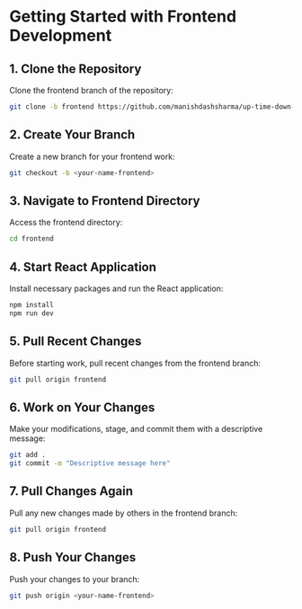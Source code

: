# Getting Started with Frontend Development

## 1. Clone the Repository

Clone the frontend branch of the repository:

```bash
git clone -b frontend https://github.com/manishdashsharma/up-time-down-time.git
```

## 2. Create Your Branch

Create a new branch for your frontend work:

```bash
git checkout -b <your-name-frontend>
```

## 3. Navigate to Frontend Directory

Access the frontend directory:

```bash
cd frontend
```

## 4. Start React Application

Install necessary packages and run the React application:

```bash
npm install
npm run dev
```

## 5. Pull Recent Changes

Before starting work, pull recent changes from the frontend branch:

```bash
git pull origin frontend
```

## 6. Work on Your Changes

Make your modifications, stage, and commit them with a descriptive message:

```bash
git add .
git commit -m "Descriptive message here"
```

## 7. Pull Changes Again

Pull any new changes made by others in the frontend branch:

```bash
git pull origin frontend
```

## 8. Push Your Changes

Push your changes to your branch:

```bash
git push origin <your-name-frontend>
```
